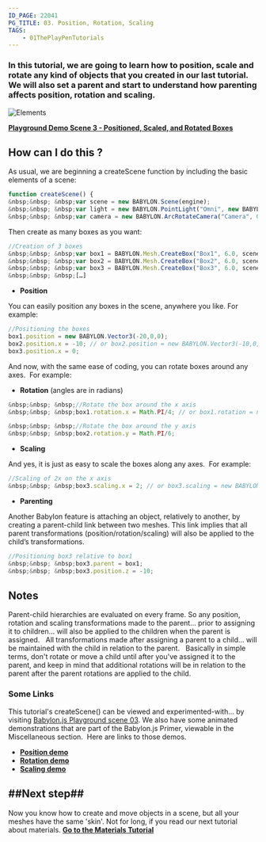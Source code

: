 ```yaml
---
ID_PAGE: 22041
PG_TITLE: 03. Position, Rotation, Scaling
TAGS:
    - 01ThePlayPenTutorials
---
```

### In this tutorial, we are going to learn how to position, scale and rotate any kind of objects that you created in our last tutorial. We will also set a parent and start to understand how parenting affects position, rotation and scaling.
![Elements](http://www.babylonjs.com/tutorials/03%20-%20Rotation%20and%20scaling/03.png)

[**Playground Demo Scene 3 - Positioned, Scaled, and Rotated Boxes**](http://babylonjs-playground.azurewebsites.net/?3)

## How can I do this ?
As usual, we are beginning a createScene function by including the basic elements of a scene:
```javascript
function createScene() {
&nbsp;&nbsp; &nbsp;var scene = new BABYLON.Scene(engine);
&nbsp;&nbsp; &nbsp;var light = new BABYLON.PointLight("Omni", new BABYLON.Vector3(0, 100, 100), scene);
&nbsp;&nbsp; &nbsp;var camera = new BABYLON.ArcRotateCamera("Camera", 0, 0.8, 100, new BABYLON.Vector3.Zero(), scene);
```

Then create as many boxes as you want:
```javascript
//Creation of 3 boxes
&nbsp;&nbsp; &nbsp;var box1 = BABYLON.Mesh.CreateBox("Box1", 6.0, scene);
&nbsp;&nbsp; &nbsp;var box2 = BABYLON.Mesh.CreateBox("Box2", 6.0, scene);
&nbsp;&nbsp; &nbsp;var box3 = BABYLON.Mesh.CreateBox("Box3", 6.0, scene);
&nbsp;&nbsp; &nbsp;[…]
```
* **Position**

You can easily position any boxes in the scene, anywhere you like. For example:

```javascript
//Positioning the boxes
box1.position = new BABYLON.Vector3(-20,0,0);
box2.position.x = -10; // or box2.position = new BABYLON.Vector3(-10,0,0);
box3.position.x = 0;
```

And now, with the same ease of coding, you can rotate boxes around any axes.&nbsp; For example:

* **Rotation** (angles are in radians)
```javascript
&nbsp;&nbsp; &nbsp;//Rotate the box around the x axis
&nbsp;&nbsp; &nbsp;box1.rotation.x = Math.PI/4; // or box1.rotation = new BABYLON.Vector3(Math.PI/4,0,0);

&nbsp;&nbsp; &nbsp;//Rotate the box around the y axis
&nbsp;&nbsp; &nbsp;box2.rotation.y = Math.PI/6;
```

* **Scaling**

And yes, it is just as easy to scale the boxes along any axes.&nbsp; For example:
```javascript
//Scaling of 2x on the x axis
&nbsp;&nbsp; &nbsp;box3.scaling.x = 2; // or box3.scaling = new BABYLON.Vector3(2,1,1);
```

* **Parenting**

Another Babylon feature is attaching an object, relatively to another, by creating a parent-child link between two meshes. This link implies that all parent transformations (position/rotation/scaling) will also be applied to the child’s transformations.
```javascript
//Positioning box3 relative to box1
&nbsp;&nbsp; &nbsp;box3.parent = box1;
&nbsp;&nbsp; &nbsp;box3.position.z = -10;
```

## Notes
Parent-child hierarchies are evaluated on every frame. So any position, rotation and scaling transformations made to the parent... prior to assigning it to children... will also be applied to the children when the parent is assigned.
&nbsp;
All transformations made after assigning a parent to a child... will be maintained with the child in relation to the parent.
&nbsp;
Basically in simple terms, don't rotate or move a child until after you've assigned it to the parent, and keep in mind that additional rotations will be in relation to the parent after the parent rotations are applied to the child.

### Some Links
This tutorial's createScene() can be viewed and experimented-with... by visiting [Babylon.js Playground scene 03](http://www.babylonjs.com/playground/?3). We also have some animated demonstrations that are part of the Babylon.js Primer, viewable in the Miscellaneous section.&nbsp; Here are links to those demos.

* [**Position demo**](http://www.babylonjs.com/playground/#35CPC)
* [**Rotation demo**](http://www.babylonjs.com/playground/#YIT1S)
* [**Scaling demo**](http://www.babylonjs.com/playground/#1VMQNH)


##Next step##
----
Now you know how to create and move objects in a scene, but all your meshes have the same 'skin'. Not for long, if you read our next tutorial about materials. [**Go to the Materials Tutorial**](http://babylondoc.azurewebsites.net/page.php?p=22051)